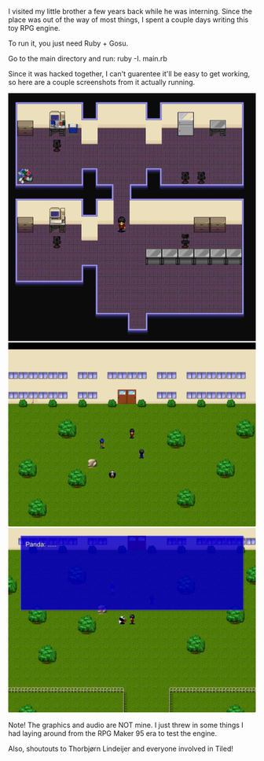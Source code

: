 I visited my little brother a few years back while he was interning. Since the place
was out of the way of most things, I spent a couple days writing this toy RPG engine.

To run it, you just need Ruby + Gosu.

Go to the main directory and run:
ruby -I. main.rb

Since it was hacked together, I can't guarentee it'll be easy to get working, so here are a couple screenshots from it actually running.

![Inside the School](/screenshots/screen2.png)
![Front of the School](/screenshots/screen1.png)
![Confront the Panda](/screenshots/screen3.png)

Note! The graphics and audio are NOT mine. I just threw in some things I had laying around from the RPG Maker 95 era to test the engine.

Also, shoutouts to Thorbjørn Lindeijer and everyone involved in Tiled!

